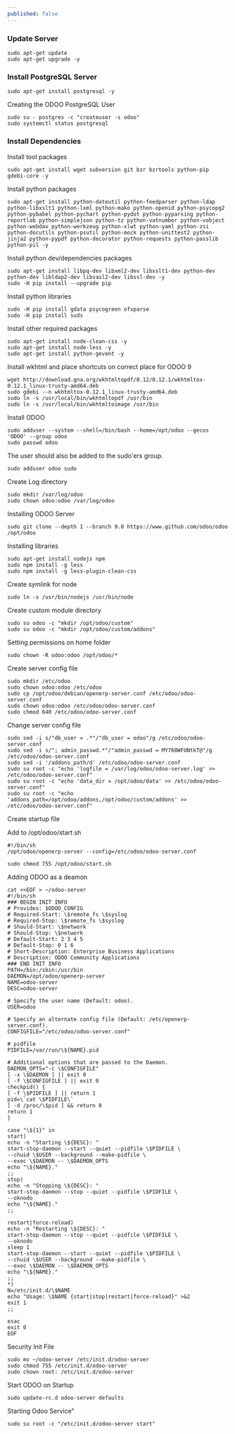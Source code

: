 ```yaml
---
published: false
---
```

### Update Server

	sudo apt-get update
	sudo apt-get upgrade -y 
 
### Install PostgreSQL Server

	sudo apt-get install postgresql -y
 
Creating the ODOO PostgreSQL User

	sudo su - postgres -c "createuser -s odoo"
	sudo systemctl status postgresql
 
### Install Dependencies

Install tool packages

	sudo apt-get install wget subversion git bzr bzrtools python-pip gdebi-core -y
 
Install python packages

	sudo apt-get install python-dateutil python-feedparser python-ldap python-libxslt1 python-lxml python-mako python-openid python-psycopg2 python-pybabel python-pychart python-pydot python-pyparsing python-reportlab python-simplejson python-tz python-vatnumber python-vobject python-webdav python-werkzeug python-xlwt python-yaml python-zsi python-docutils python-psutil python-mock python-unittest2 python-jinja2 python-pypdf python-decorator python-requests python-passlib python-pil -y
 
Install python dev/dependencies packages
 
	sudo apt-get install libpq-dev libxml2-dev libxslt1-dev python-dev python-dev libldap2-dev libsasl2-dev libssl-dev -y
	sudo -H pip install --upgrade pip

Install python libraries

	sudo -H pip install gdata psycogreen ofxparse
	sudo -H pip install suds

Install other required packages
 
	sudo apt-get install node-clean-css -y
	sudo apt-get install node-less -y
	sudo apt-get install python-gevent -y

Install wkhtml and place shortcuts on correct place for ODOO 9

	wget http://download.gna.org/wkhtmltopdf/0.12/0.12.1/wkhtmltox-0.12.1_linux-trusty-amd64.deb
	sudo gdebi --n wkhtmltox-0.12.1_linux-trusty-amd64.deb
	sudo ln -s /usr/local/bin/wkhtmltopdf /usr/bin
	sudo ln -s /usr/local/bin/wkhtmltoimage /usr/bin

Install ODOO

	sudo adduser --system --shell=/bin/bash --home=/opt/odoo --gecos 'ODOO' --group odoo
	sudo passwd odoo

The user should also be added to the sudo'ers group.

	sudo adduser odoo sudo 
 
Create Log directory
 
	sudo mkdir /var/log/odoo
	sudo chown odoo:odoo /var/log/odoo

Installing ODOO Server
 
	sudo git clone --depth 1 --branch 9.0 https://www.github.com/odoo/odoo /opt/odoo

Installing libraries
 
	sudo apt-get install nodejs npm
	sudo npm install -g less
	sudo npm install -g less-plugin-clean-css

Create symlink for node

	sudo ln -s /usr/bin/nodejs /usr/bin/node
 
Create custom module directory

	sudo su odoo -c "mkdir /opt/odoo/custom"
	sudo su odoo -c "mkdir /opt/odoo/custom/addons"

Setting permissions on home folder

	sudo chown -R odoo:odoo /opt/odoo/* 
 
Create server config file

	sudo mkdir /etc/odoo
	sudo chown odoo:odoo /etc/odoo
	sudo cp /opt/odoo/debian/openerp-server.conf /etc/odoo/odoo-server.conf
	sudo chown odoo:odoo /etc/odoo/odoo-server.conf
	sudo chmod 640 /etc/odoo/odoo-server.conf
 
Change server config file

	sudo sed -i s/"db_user = .*"/"db_user = odoo"/g /etc/odoo/odoo-server.conf
	sudo sed -i s/"; admin_passwd.*"/"admin_passwd = MY768WFUNtkT@"/g /etc/odoo/odoo-server.conf
	sudo sed -i '/addons_path/d' /etc/odoo/odoo-server.conf
	sudo su root -c "echo 'logfile = /var/log/odoo/odoo-server.log' >> /etc/odoo/odoo-server.conf"
	sudo su root -c "echo 'data_dir = /opt/odoo/data' >> /etc/odoo/odoo-server.conf"
	sudo su root -c "echo 'addons_path=/opt/odoo/addons,/opt/odoo/custom/addons' >> /etc/odoo/odoo-server.conf"
 
Create startup file

Add to /opt/odoo/start.sh

	#!/bin/sh
	/opt/odoo/openerp-server --config=/etc/odoo/odoo-server.conf
 
	sudo chmod 755 /opt/odoo/start.sh

Adding ODOO as a deamon

	cat <<EOF > ~/odoo-server
	#!/bin/sh
	### BEGIN INIT INFO
	# Provides: $ODOO_CONFIG
	# Required-Start: \$remote_fs \$syslog
	# Required-Stop: \$remote_fs \$syslog
	# Should-Start: \$network
	# Should-Stop: \$network
	# Default-Start: 2 3 4 5
	# Default-Stop: 0 1 6
	# Short-Description: Enterprise Business Applications
	# Description: ODOO Community Applications
	### END INIT INFO
	PATH=/bin:/sbin:/usr/bin
	DAEMON=/opt/odoo/openerp-server
	NAME=odoo-server
	DESC=odoo-server
    
 	# Specify the user name (Default: odoo).
	USER=odoo
    
	# Specify an alternate config file (Default: /etc/openerp-server.conf).
	CONFIGFILE="/etc/odoo/odoo-server.conf"
 	
	# pidfile
	PIDFILE=/var/run/\${NAME}.pid
	
	# Additional options that are passed to the Daemon.
	DAEMON_OPTS="-c \$CONFIGFILE"
	[ -x \$DAEMON ] || exit 0
	[ -f \$CONFIGFILE ] || exit 0
	checkpid() {
	[ -f \$PIDFILE ] || return 1
	pid=\`cat \$PIDFILE\`
	[ -d /proc/\$pid ] && return 0
	return 1
	}
	 
	case "\${1}" in
	start)
	echo -n "Starting \${DESC}: "
	start-stop-daemon --start --quiet --pidfile \$PIDFILE \
	--chuid \$USER --background --make-pidfile \
	--exec \$DAEMON -- \$DAEMON_OPTS
	echo "\${NAME}."
	;;
	stop)
	echo -n "Stopping \${DESC}: "
	start-stop-daemon --stop --quiet --pidfile \$PIDFILE \
	--oknodo
	echo "\${NAME}."
	;;
	
	restart|force-reload)
	echo -n "Restarting \${DESC}: "
	start-stop-daemon --stop --quiet --pidfile \$PIDFILE \
	--oknodo
	sleep 1
	start-stop-daemon --start --quiet --pidfile \$PIDFILE \
	--chuid \$USER --background --make-pidfile \
	--exec \$DAEMON -- \$DAEMON_OPTS
	echo "\${NAME}."
	;;
	*)
	N=/etc/init.d/\$NAME
	echo "Usage: \$NAME {start|stop|restart|force-reload}" >&2
	exit 1
	;;
	
	esac
	exit 0
	EOF
 
Security Init File

	sudo mv ~/odoo-server /etc/init.d/odoo-server
	sudo chmod 755 /etc/init.d/odoo-server
	sudo chown root: /etc/init.d/odoo-server

Start ODOO on Startup

	sudo update-rc.d odoo-server defaults

Starting Odoo Service"

	sudo su root -c "/etc/init.d/odoo-server start"
